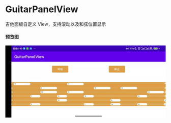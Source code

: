 # GuitarPanelView
吉他面板自定义 View，支持滚动以及和弦位置显示



#### 预览图

![预览](https://github.com/rianlu/GuitarPanelView/blob/main/img/preview.jpeg)
